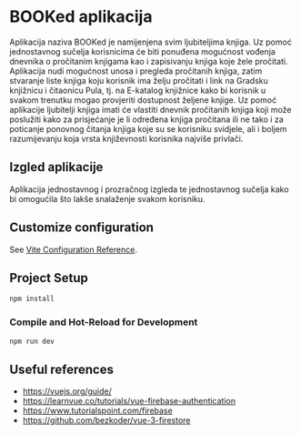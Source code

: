 # BOOKed aplikacija

Aplikacija naziva BOOKed je namijenjena svim ljubiteljima knjiga. Uz pomoć jednostavnog sučelja korisnicima će biti ponuđena mogućnost vođenja dnevnika o pročitanim knjigama kao i zapisivanju knjiga koje žele pročitati. Aplikacija nudi mogućnost unosa i pregleda pročitanih knjiga, zatim stvaranje liste knjiga koju korisnik ima želju pročitati i link na Gradsku knjižnicu i čitaonicu Pula, tj. na E-katalog knjižnice kako bi korisnik u svakom trenutku mogao provjeriti dostupnost željene knjige. Uz pomoć aplikacije ljubitelji knjiga imati će vlastiti dnevnik pročitanih knjiga koji može poslužiti kako za prisjećanje je li određena knjiga pročitana ili ne tako i za poticanje ponovnog čitanja knjiga koje su se korisniku svidjele, ali i boljem razumijevanju koja vrsta književnosti korisnika najviše privlači.

## Izgled aplikacije

Aplikacija jednostavnog i prozračnog izgleda te jednostavnog sučelja kako bi omogućila što lakše snalaženje svakom korisniku.

## Customize configuration

See [Vite Configuration Reference](https://vitejs.dev/config/).

## Project Setup

```sh
npm install
```

### Compile and Hot-Reload for Development

```sh
npm run dev
```

## Useful references
- https://vuejs.org/guide/
- https://learnvue.co/tutorials/vue-firebase-authentication
- https://www.tutorialspoint.com/firebase
- https://github.com/bezkoder/vue-3-firestore